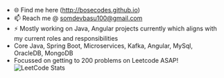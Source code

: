 - 🌐 Find me here (http://bosecodes.github.io)
- 📫 Reach me @ somdevbasu100@gmail.com
- ⚡ Mostly working on Java, Angular projects currently which aligns with my current roles and responsibilities
- Core Java, Spring Boot, Microservices, Kafka, Angular, MySql, OracleDB, MongoDB
- Focussed on getting to 200 problems on Leetcode ASAP!
![LeetCode Stats](https://leetcard.jacoblin.cool/somdevvv?theme=dark&font=Goldman&ext=heatmap)
